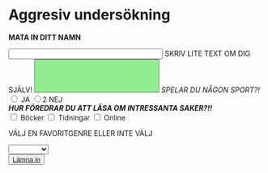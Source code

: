 <!DOCTYPE html>

<html>

<head>
    <meta charset="utf-8">
    <meta http-equiv="X-UA-Compatible" content="IE=edge">
    <title>inlämningsuppgift 1</title>
    <meta name="description" content="">
    <meta name="viewport" content="width=device-width, initial-scale=1">
    <link rel="stylesheet" href="css/main.css">
</head>
<body>
    <form class="container">
        <h1>Aggresiv undersökning</h1>
        <p style="font-weight: 700;">MATA IN DITT NAMN</p>
        <span><input size="35" maxlength="20"></span>
        <label>SKRIV LITE TEXT OM DIG SJÄLV!</label>
        <span><textarea style="overflow: hidden; resize: none; background-color: lightgreen;" rows="4" cols="30"></textarea></span>
        <i>SPELAR DU NÅGON SPORT?!</i>
        <div class="rowContainer">
            <input type="radio" name="sport" value="JA">
            <label>JA</label>
            <input type="radio" name="sport" value="NEJ">2
            <label>NEJ</label>
        </div>
        <i><b>HUR FÖREDRAR DU ATT LÄSA OM INTRESSANTA SAKER?!!</b></i>
        <div class="rowContainer">
            <input type="checkbox" value="Böcker">
            <label>Böcker</label>
            <input type="checkbox" value="Tidningar">
            <label>Tidningar</label>
            <input type="checkbox" value="Online">
            <label>Online</label>
        </div>
        <div class="rowContainerS">
            <p>VÄLJ EN FAVORITGENRE ELLER INTE VÄLJ</p>
            <select name="genres">
                <option></option>
                <option value="Action">Action</option>
                <option value="Romantik">Romantik</option>
                <option value="Komedi">Komedi</option>
                <option value="Drama">Drama</option>
                <option value="Skräck">Skräck</option>
            </select>
        </div>
        <button><a href="http://google.com">Lämna in</a></button>
    </form>
    <script src="" async defer></script>
</body>

</html>